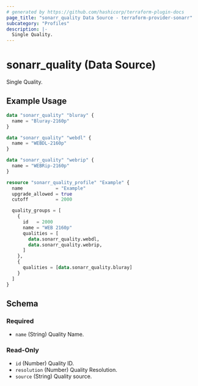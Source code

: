 ```yaml
---
# generated by https://github.com/hashicorp/terraform-plugin-docs
page_title: "sonarr_quality Data Source - terraform-provider-sonarr"
subcategory: "Profiles"
description: |-
  Single Quality.
---
```


# sonarr_quality (Data Source)

<!-- subcategory:Profiles -->
Single Quality.

## Example Usage

```terraform
data "sonarr_quality" "bluray" {
  name = "Bluray-2160p"
}

data "sonarr_quality" "webdl" {
  name = "WEBDL-2160p"
}

data "sonarr_quality" "webrip" {
  name = "WEBRip-2160p"
}

resource "sonarr_quality_profile" "Example" {
  name            = "Example"
  upgrade_allowed = true
  cutoff          = 2000

  quality_groups = [
    {
      id   = 2000
      name = "WEB 2160p"
      qualities = [
        data.sonarr_quality.webdl,
        data.sonarr_quality.webrip,
      ]
    },
    {
      qualities = [data.sonarr_quality.bluray]
    }
  ]
}
```

<!-- schema generated by tfplugindocs -->
## Schema

### Required

- `name` (String) Quality Name.

### Read-Only

- `id` (Number) Quality  ID.
- `resolution` (Number) Quality Resolution.
- `source` (String) Quality source.
